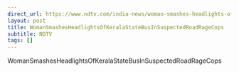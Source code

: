 ```yaml
---
direct_url: https://www.ndtv.com/india-news/woman-smashes-headlights-of-ksrtc-bus-in-kottayam-in-suspected-road-rage-4594008
layout: post
title: WomanSmashesHeadlightsOfKeralaStateBusInSuspectedRoadRageCops
subtitle: NDTV
tags: []
---
```


WomanSmashesHeadlightsOfKeralaStateBusInSuspectedRoadRageCops
